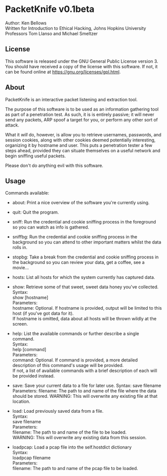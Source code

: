 # PacketKnife v0.1beta

Author: Ken Bellows  
Written for Introduction to Ethical Hacking, Johns Hopkins University  
Professors Tom Llanso and Michael Smeltzer  

## License

This software is released under the GNU General Public License version 3.
You should have received a copy of the license with this software. If not,
it can be found online at https://gnu.org/licenses/gpl.html.


## About

PacketKnife is an interactive packet listening and extraction tool.

The purpose of this software is to be used as an information gathering tool as part of a penetration test.
As such, it is is entirely passive; it will never send any packets, ARP spoof a target for you, or perform any other sort of attack.

What it *will* do, however, is allow you to retrieve usernames, passwords, and session cookies, along with other cookies deemed potentially interesting, organizing it by hostname and user. This puts a penetration tester a few steps ahead, provided they can situate themselves on a useful network and begin sniffing useful packets.

Please don't do anything evil with this software.


## Usage

Commands available:

* about: Print a nice overview of the software you're currently using.  

* quit: Quit the program.  

* sniff: Run the credential and cookie sniffing process in the foreground so you can watch as info is gathered.  

* sniffbg: Run the credential and cookie sniffing process in the background so you can attend to other important matters whilst the data rolls in.  

* stopbg: Take a break from the credential and cookie sniffing process in the background so you can review your data, get a coffee, see a movie...  

* hosts: List all hosts for which the system currently has captured data.  

* show: Retrieve some of that sweet, sweet data honey you've collected.  
Syntax:  
    show [hostname]  
Parameters:  
    hostname: Optional. If hostname is provided, output will be limited to this host (if you've got data for it).  
              If hostname is omitted, data about all hosts will be thrown wildly at the screen.  

* help: List the available commands or further describe a single command.  
Syntax:  
    help [command]  
Parameters:  
    command: Optional. If command is provided, a more detailed description of this command's usage will be provided.  
             If not, a list of available commands with a brief description of each will be provided instead.  

* save: Save your current data to a file for later use.
Syntax:
    save filename
Parameters:
    filename:   The path to and name of the file where the data should be stored.
WARNING: This will overwrite any existing file at that location.

* load: Load previously saved data from a file.  
Syntax:  
    save filename  
Parameters:  
    filename:   The path to and name of the file to be loaded.  
WARNING: This will overwrite any existing data from this session.  

* loadpcap:    Load a pcap file into the self.hostdict dictionary  
Syntax:  
    loadpcap filename  
Parameters:  
    filename:   The path to and name of the pcap file to be loaded.  


